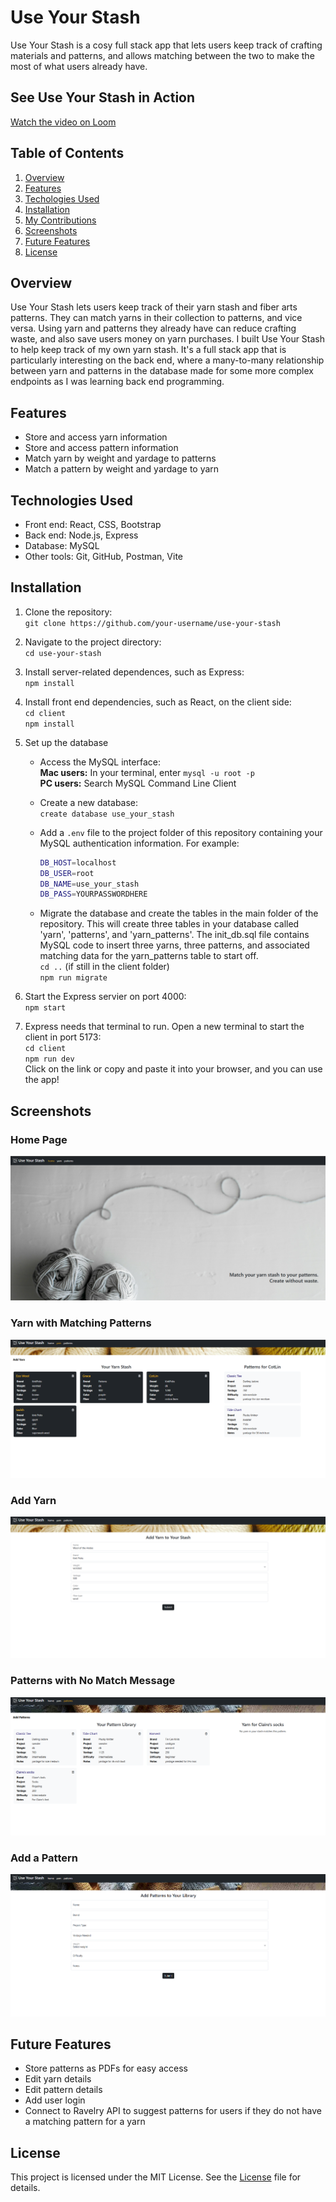 # Use Your Stash
Use Your Stash is a cosy full stack app that lets users keep track of crafting materials and patterns, and allows matching between the two to make the most of what users already have.

## See Use Your Stash in Action
[Watch the video on Loom](https://www.loom.com/share/f48a0b873e7d4fcfb3a1836bdeb5e0ad?sid=7ff35c4a-65b3-4e82-8aaa-c7d1afb1a228)

## Table of Contents

1. [Overview](#overview)
2. [Features](#features)
3. [Techologies Used](#technologies-used)
4. [Installation](#installation)
5. [My Contributions](#my-contributions)
6. [Screenshots](#screenshots)
7. [Future Features](#future-features)
8. [License](#license)

## Overview
Use Your Stash lets users keep track of their yarn stash and fiber arts patterns. They can match yarns in their collection to patterns, and vice versa. Using yarn and patterns they already have can reduce crafting waste, and also save users money on yarn purchases. I built Use Your Stash to help keep track of my own yarn stash. It's a full stack app that is particularly interesting on the back end, where a many-to-many relationship between yarn and patterns in the database made for some more complex endpoints as I was learning back end programming.

## Features
- Store and access yarn information
- Store and access pattern information
- Match yarn by weight and yardage to patterns
- Match a pattern by weight and yardage to yarn

## Technologies Used
- Front end: React, CSS, Bootstrap
- Back end: Node.js, Express
- Database: MySQL
- Other tools: Git, GitHub, Postman, Vite

## Installation
1. Clone the repository:  
  `git clone https://github.com/your-username/use-your-stash`

2. Navigate to the project directory:  
  `cd use-your-stash`

3. Install server-related dependences, such as Express:  
  `npm install`

4. Install front end dependencies, such as React, on the client side:  
  `cd client`  
  `npm install`

5. Set up the database
    - Access the MySQL interface:  
    **Mac users:** In your terminal, enter `mysql -u root -p`  
    **PC users:** Search MySQL Command Line Client

    - Create a new database:  
    `create database use_your_stash`
  
    - Add a `.env` file to the project folder of this repository containing your MySQL authentication information. For example:  
      ```bash
      DB_HOST=localhost
      DB_USER=root
      DB_NAME=use_your_stash
      DB_PASS=YOURPASSWORDHERE
      ```
    - Migrate the database and create the tables in the main folder of the repository. This will create three tables in your database called 'yarn', 'patterns', and 'yarn_patterns'. The init_db.sql file contains MySQL code to insert three yarns, three patterns, and associated matching data for the yarn_patterns table to start off.     
    `cd ..` (if still in the client folder)  
    `npm run migrate`

6. Start the Express servier on port 4000:  
`npm start`

7. Express needs that terminal to run. Open a new terminal to start the client in port 5173:  
  `cd client`  
  `npm run dev`  
  Click on the link or copy and paste it into your browser, and you can use the app!

## Screenshots
### Home Page
![Home Page view](/readmeassets/Home-Page.png "Home Page")
### Yarn with Matching Patterns
![Yarn view](/readmeassets/Yarn-With-Match.png "Yarn with pattern match")
### Add Yarn
![Add Yarn view](/readmeassets/Add-Yarn.png "Add Yarn")
### Patterns with No Match Message
![Pattern view](/readmeassets/Patterns-No-Match.png "Patterns with no match message")
### Add a Pattern
![Add a Pattern view](/readmeassets/Add-Pattern.png "Add a pattern")

## Future Features
- Store patterns as PDFs for easy access
- Edit yarn details
- Edit pattern details
- Add user login
- Connect to Ravelry API to suggest patterns for users if they do not have a matching pattern for a yarn

## License
This project is licensed under the MIT License. See the [License](./License) file for details.